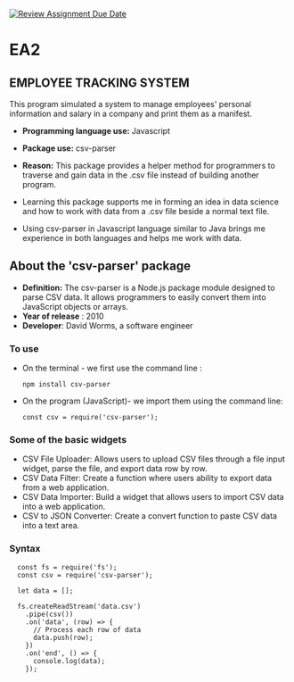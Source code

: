 [![Review Assignment Due Date](https://classroom.github.com/assets/deadline-readme-button-24ddc0f5d75046c5622901739e7c5dd533143b0c8e959d652212380cedb1ea36.svg)](https://classroom.github.com/a/RPDAFNpj)
# EA2

## EMPLOYEE TRACKING SYSTEM
This program simulated a system to manage employees' personal information and salary in a company and print them as a manifest.

- **Programming language use:** Javascript
- **Package use:** csv-parser
- **Reason:** This package provides a helper method for programmers to traverse and gain data in the .csv file instead of building another program.

- Learning this package supports me in forming an idea in data science and how to work with data from a .csv file beside a normal text file.
- Using csv-parser in Javascript language similar to Java brings me experience in both languages and helps me work with data.

## About the 'csv-parser' package
- **Definition:** The csv-parser is a Node.js package module designed to parse CSV data. It allows programmers to easily convert them into JavaScript objects or arrays.
- **Year of release** : 2010
- **Developer**: David Worms, a software engineer

### To use
* On the terminal - we first use the command line :

      npm install csv-parser

* On the program (JavaScript)- we import them using the command line:

      const csv = require('csv-parser');
  
### Some of the basic widgets
* CSV File Uploader: Allows users to upload CSV files through a file input widget, parse the file, and export data row by row.
* CSV Data Filter: Create a function where users ability to export data from a web application.
* CSV Data Importer: Build a widget that allows users to import CSV data into a web application.
* CSV to JSON Converter: Create a convert function to paste CSV data into a text area.

### Syntax
      const fs = require('fs');
      const csv = require('csv-parser');
      
      let data = [];
      
      fs.createReadStream('data.csv')
        .pipe(csv())
        .on('data', (row) => {
          // Process each row of data
          data.push(row);
        })
        .on('end', () => {
          console.log(data);
        });

 

